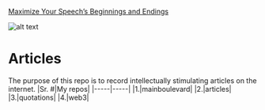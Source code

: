 [Maximize Your Speech’s Beginnings and Endings](https://www.toastmasters.org/magazine/magazine-issues/2025/april/maximize-your-speechs-beginnings-and-endings)

![alt text](https://encrypted-tbn0.gstatic.com/images?q=tbn:ANd9GcRx0w8Fb0eL5EB7kNviLUOUTxXfFtUxnVNHfA&s)
# Articles
The purpose of this repo is to record intellectually stimulating articles on the internet.
|Sr. #|My repos|
|-----|-----|
|1.|mainboulevard|
|2.|articles|
|3.|quotations|
|4.|web3|
